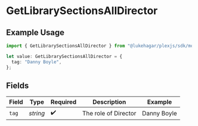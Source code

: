 # GetLibrarySectionsAllDirector

## Example Usage

```typescript
import { GetLibrarySectionsAllDirector } from "@lukehagar/plexjs/sdk/models/operations";

let value: GetLibrarySectionsAllDirector = {
  tag: "Danny Boyle",
};
```

## Fields

| Field                | Type                 | Required             | Description          | Example              |
| -------------------- | -------------------- | -------------------- | -------------------- | -------------------- |
| `tag`                | *string*             | :heavy_check_mark:   | The role of Director | Danny Boyle          |